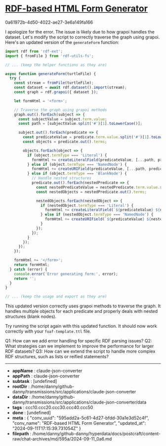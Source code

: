 # [RDF-based HTML Form Generator](https://claude.ai/chat/595add2a-5c61-4d27-bfdd-30a1e3d52c4f)

0a61972b-4d50-4022-ae27-3e6a149fa166

 I apologize for the error. The issue is likely due to how grapoi handles the dataset. Let's modify the script to correctly traverse the graph using grapoi. Here's an updated version of the `generateForm` function:

```javascript
import rdf from 'rdf-ext';
import { fromFile } from 'rdf-utils-fs';

// ... (keep the helper functions as they are)

async function generateForm(turtleFile) {
  try {
    const stream = fromFile(turtleFile);
    const dataset = await rdf.dataset().import(stream);
    const graph = rdf.grapoi({ dataset });

    let formHtml = '<form>';

    // Traverse the graph using grapoi methods
    graph.out().forEach(subject => {
      const subjectValue = subject.term.value;
      const path = [subjectValue.split('#')[1].toLowerCase()];

      subject.out().forEach(predicate => {
        const predicateValue = predicate.term.value.split('#')[1].toLowerCase();
        const objects = predicate.out().terms;

        objects.forEach(object => {
          if (object.termType === 'Literal') {
            formHtml += createLiteralField(predicateValue, [...path, predicateValue]);
          } else if (object.termType === 'NamedNode') {
            formHtml += createURIField(predicateValue, [...path, predicateValue]);
          } else if (object.termType === 'BlankNode') {
            // Handle nested structures
            predicate.out().forEach(nestedPredicate => {
              const nestedPredicateValue = nestedPredicate.term.value.split('#')[1].toLowerCase();
              const nestedObjects = nestedPredicate.out().terms;

              nestedObjects.forEach(nestedObject => {
                if (nestedObject.termType === 'Literal') {
                  formHtml += createLiteralField(`${predicateValue} ${nestedPredicateValue}`, [...path, predicateValue, nestedPredicateValue]);
                } else if (nestedObject.termType === 'NamedNode') {
                  formHtml += createURIField(`${predicateValue} ${nestedPredicateValue}`, [...path, predicateValue, nestedPredicateValue]);
                }
              });
            });
          }
        });
      });
    });

    formHtml += '</form>';
    return formHtml;
  } catch (error) {
    console.error('Error generating form:', error);
    return '';
  }
}

// ... (keep the usage and export as they are)
```

This updated version correctly uses grapoi methods to traverse the graph. It handles multiple objects for each predicate and properly deals with nested structures (blank nodes).

Try running the script again with this updated function. It should now work correctly with your `foaf-template.ttl` file.

Q1: How can we add error handling for specific RDF parsing issues?
Q2: What strategies can we implement to improve the performance for larger RDF datasets?
Q3: How can we extend the script to handle more complex RDF structures, such as lists or reified statements?

---

* **appName** : claude-json-converter
* **appPath** : claude-json-converter
* **subtask** : [undefined]
* **rootDir** : /home/danny/github-danny/transmissions/src/applications/claude-json-converter
* **dataDir** : /home/danny/github-danny/transmissions/src/applications/claude-json-converter/data
* **tags** : ccc10.ccc20.ccc30.ccc40.ccc50
* **done** : [undefined]
* **meta** : {
  "conv_uuid": "595add2a-5c61-4d27-bfdd-30a1e3d52c4f",
  "conv_name": "RDF-based HTML Form Generator",
  "updated_at": "2024-09-11T17:15:39.731054Z"
}
* **filepath** : /home/danny/github-danny/hyperdata/docs/postcraft/content-raw/chat-archives/md/595a/2024-09-11_0a6.md